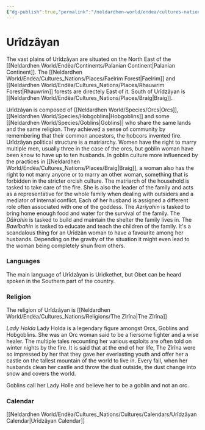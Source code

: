 ```yaml
---
{"dg-publish":true,"permalink":"/neldardhen-world/endea/cultures-nations/places/uridzayan/"}
---
```


# Urîdzâyan
The vast plains of Urîdzâyan are situated on the North East of the [[Neldardhen World/Endëa/Continents/Palanian Continent\|Palanian Continent]]. The [[Neldardhen World/Endëa/Cultures_Nations/Places/Faelrim Forest\|Faelrim]] and [[Neldardhen World/Endëa/Cultures_Nations/Places/Rhauwrim Forest\|Rhauwrim]] forests are directely East of it. South of Urîdzâyan is [[Neldardhen World/Endëa/Cultures_Nations/Places/Braig\|Braig]].

Urîdzâyan is composed of [[Neldardhen World/Species/Orcs\|Orcs]], [[Neldardhen World/Species/Hobgoblins\|Hobgoblins]] and some [[Neldardhen World/Species/Goblins\|Goblins]] who share the same lands and the same religion.
They achieved a sense of community by remembering that their common ancestors, the hobcors invented fire.
Urîdzâyan political structure is a matriarchy. Women have the right to marry multiple men, usually three in the case of the orcs, but goblin woman have been know to have up to ten husbands. In goblin culture more influenced by the practices in [[Neldardhen World/Endëa/Cultures_Nations/Places/Braig\|Braig]], a woman also has the right to not marry anyone or to marry an other woman, something that is forbidden in the stricter orcish culture.
The matriarch of the household is tasked to take care of the fire. She is also the leader of the family and acts as a representative for the whole family when dealing with outsiders and a mediator of internal conflict. Each of her husband is assigned a different role often associated with one of the goddess. 
The *Azrîyahin* is tasked to bring home enough food and water for the survival of the family.
The *Dâirahin* is tasked to build and maintain the shelter the family lives in.
The *Bawîbahin* is tasked to educate and teach the children of the family.
It's a scandalous thing for an Urîdzân woman to have a favourite among her husbands. Depending on the gravity of the situation it might even lead to the woman being completely shun from others.

### Languages
The main language of Urîdzâyan is Uridkethet, but Obet can be heard spoken in the Southern part of the country.
### Religion 
The religion of Urîdzâyan is [[Neldardhen World/Endëa/Cultures_Nations/Religions/The Zîrîna\|The Zîrîna]]

*Lady Holda*
Lady Holda is a legendary figure amongst Orcs, Goblins and Hobgoblins.
She was an Orc woman said to be a fiersome fighter and a wise healer. The multiple tales recounting her various exploits are often told on winter nights by the fire.
It is said that at the end of her life, The Zîrîna were so impressed by her that they gave her everlasting youth and offer her a castle on the tallest mountain of the world to live in.
Every fall, when her husbands clean her castle and throw the dust outside, the dust change into snow and covers the world.

Goblins call her Lady Holle and believe her to be a goblin and not an orc.

### Calendar
[[Neldardhen World/Endëa/Cultures_Nations/Cultures/Calendars/Urîdzâyan Calendar\|Urîdzâyan Calendar]]